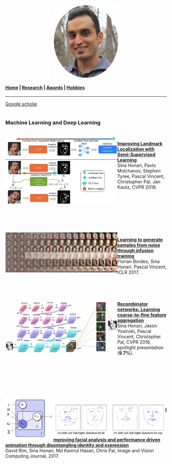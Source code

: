 
<p align="center">
  <img src="Images/profile.jpg" width="200"/>
</p>

#### [Home](index.md) | [Research](research.md) | [Awards](awards.md) | [Hobbies](hobbies.md)

-----------------------------

[Google scholar](https://scholar.google.com/citations?user=8uou2n4AAAAJ&hl=en)
<br />
<br />

### Machine Learning and Deep Learning
<br />

<img align="left" src="Images/research/semi_landmarks_part.jpg" width="350"/>

**[Improving Landmark Localization with Semi-Supervised Learning](https://arxiv.org/abs/1709.01591)** </br>
Sina Honari, Pavlo Molchanov, Stephen Tyree, Pascal Vincent, Christopher Pal, Jan Kautz,
 CVPR 2018.

<br />
<br />
<br />
<br />
<br />
<br />
<br />

<img align="left" src="Images/research/infusion.jpg" width="350"/>

**[Learning to generate samples from noise through infusion training](https://arxiv.org/abs/1703.06975)** </br>
Florian Bordes, Sina Honari, Pascal Vincent,
 ICLR 2017.
<br />
<br />
<br />
<br />
<br />

<img align="left" src="Images/research/RCN.jpg" width="350"/>

**[Recombinator networks: Learning coarse-to-fine feature aggregation](https://arxiv.org/abs/1511.07356)** </br>
Sina Honari, Jason Yosinski, Pascal Vincent, Christopher Pal,
 CVPR 2016, spotlight presentation (**9.7%**).

<br />
<br />
<br />
<br />
<br />
<br />

<img align="left" src="Images/research/id_exp_graph.jpg" width="150"/> <br />
<img align="left" src="Images/research/id_exp_dir.jpg" width="350"/>

**[Improving facial analysis and performance driven animation through disentangling identity and expression](https://arxiv.org/abs/1512.08212)** </br>
David Rim, Sina Honari, Md Kamrul Hasan, Chris Pal,
Image and Vision Computing Journal, 2017.
